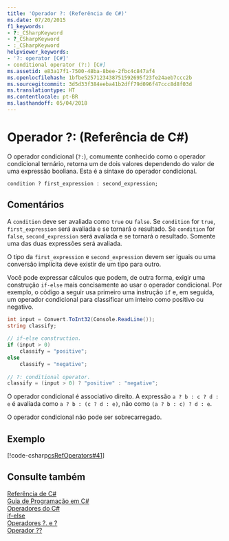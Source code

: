 ```yaml
---
title: 'Operador ?: (Referência de C#)'
ms.date: 07/20/2015
f1_keywords:
- ?:_CSharpKeyword
- ?_CSharpKeyword
- :_CSharpKeyword
helpviewer_keywords:
- '?: operator [C#]'
- conditional operator (?:) [C#]
ms.assetid: e83a17f1-7500-48ba-8bee-2fbc4c847af4
ms.openlocfilehash: 1bfbe5257123438751592695f23fe24aeb7ccc2b
ms.sourcegitcommit: 3d5d33f384eeba41b2dff79d096f47ccc8d8f03d
ms.translationtype: HT
ms.contentlocale: pt-BR
ms.lasthandoff: 05/04/2018
---
```

# <a name="-operator-c-reference"></a>Operador ?: (Referência de C#)
O operador condicional (`?:`), comumente conhecido como o operador condicional ternário, retorna um de dois valores dependendo do valor de uma expressão booliana. Esta é a sintaxe do operador condicional.  
  
```  
condition ? first_expression : second_expression;  
```  
  
## <a name="remarks"></a>Comentários  
 A `condition` deve ser avaliada como `true` ou `false`. Se `condition` for `true`, `first_expression` será avaliada e se tornará o resultado. Se `condition` for `false`, `second_expression` será avaliada e se tornará o resultado. Somente uma das duas expressões será avaliada.  
  
 O tipo da `first_expression` e `second_expression` devem ser iguais ou uma conversão implícita deve existir de um tipo para outro.  
  
 Você pode expressar cálculos que podem, de outra forma, exigir uma construção `if-else` mais concisamente ao usar o operador condicional. Por exemplo, o código a seguir usa primeiro uma instrução `if` e, em seguida, um operador condicional para classificar um inteiro como positivo ou negativo.  
  
```csharp
int input = Convert.ToInt32(Console.ReadLine());  
string classify;  
  
// if-else construction.  
if (input > 0)  
    classify = "positive";  
else  
    classify = "negative";  
  
// ?: conditional operator.  
classify = (input > 0) ? "positive" : "negative";  
```  
  
 O operador condicional é associativo direito. A expressão `a ? b : c ? d : e` é avaliada como `a ? b : (c ? d : e)`, não como `(a ? b : c) ? d : e`.  
  
 O operador condicional não pode ser sobrecarregado.  
  
## <a name="example"></a>Exemplo  
 [!code-csharp[csRefOperators#41](../../../csharp/language-reference/operators/codesnippet/CSharp/conditional-operator_1.cs)]  
  
## <a name="see-also"></a>Consulte também  
 [Referência de C#](../../../csharp/language-reference/index.md)  
 [Guia de Programação em C#](../../../csharp/programming-guide/index.md)  
 [Operadores do C#](../../../csharp/language-reference/operators/index.md)  
 [if-else](../../../csharp/language-reference/keywords/if-else.md)  
 [Operadores ?. e ?](../../../csharp/language-reference/operators/null-conditional-operators.md)  
 [Operador ??](../../../csharp/language-reference/operators/null-conditional-operator.md)
